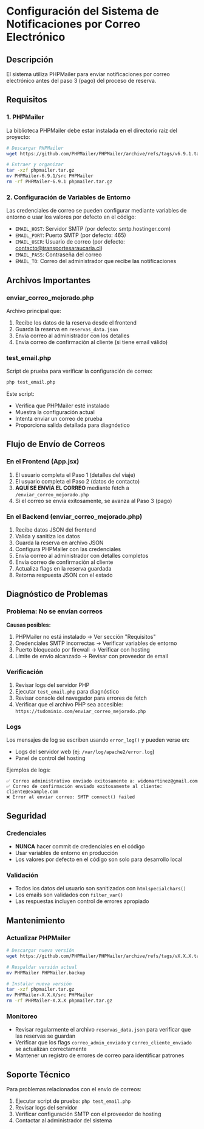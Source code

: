 # Configuración del Sistema de Notificaciones por Correo Electrónico

## Descripción
El sistema utiliza PHPMailer para enviar notificaciones por correo electrónico antes del paso 3 (pago) del proceso de reserva.

## Requisitos

### 1. PHPMailer
La biblioteca PHPMailer debe estar instalada en el directorio raíz del proyecto:

```bash
# Descargar PHPMailer
wget https://github.com/PHPMailer/PHPMailer/archive/refs/tags/v6.9.1.tar.gz -O phpmailer.tar.gz

# Extraer y organizar
tar -xzf phpmailer.tar.gz
mv PHPMailer-6.9.1/src PHPMailer
rm -rf PHPMailer-6.9.1 phpmailer.tar.gz
```

### 2. Configuración de Variables de Entorno
Las credenciales de correo se pueden configurar mediante variables de entorno o usar los valores por defecto en el código:

- `EMAIL_HOST`: Servidor SMTP (por defecto: smtp.hostinger.com)
- `EMAIL_PORT`: Puerto SMTP (por defecto: 465)
- `EMAIL_USER`: Usuario de correo (por defecto: contacto@transportesaraucaria.cl)
- `EMAIL_PASS`: Contraseña del correo
- `EMAIL_TO`: Correo del administrador que recibe las notificaciones

## Archivos Importantes

### enviar_correo_mejorado.php
Archivo principal que:
1. Recibe los datos de la reserva desde el frontend
2. Guarda la reserva en `reservas_data.json`
3. Envía correo al administrador con los detalles
4. Envía correo de confirmación al cliente (si tiene email válido)

### test_email.php
Script de prueba para verificar la configuración de correo:

```bash
php test_email.php
```

Este script:
- Verifica que PHPMailer esté instalado
- Muestra la configuración actual
- Intenta enviar un correo de prueba
- Proporciona salida detallada para diagnóstico

## Flujo de Envío de Correos

### En el Frontend (App.jsx)
1. El usuario completa el Paso 1 (detalles del viaje)
2. El usuario completa el Paso 2 (datos de contacto)
3. **AQUÍ SE ENVÍA EL CORREO** mediante fetch a `/enviar_correo_mejorado.php`
4. Si el correo se envía exitosamente, se avanza al Paso 3 (pago)

### En el Backend (enviar_correo_mejorado.php)
1. Recibe datos JSON del frontend
2. Valida y sanitiza los datos
3. Guarda la reserva en archivo JSON
4. Configura PHPMailer con las credenciales
5. Envía correo al administrador con detalles completos
6. Envía correo de confirmación al cliente
7. Actualiza flags en la reserva guardada
8. Retorna respuesta JSON con el estado

## Diagnóstico de Problemas

### Problema: No se envían correos
**Causas posibles:**
1. PHPMailer no está instalado → Ver sección "Requisitos"
2. Credenciales SMTP incorrectas → Verificar variables de entorno
3. Puerto bloqueado por firewall → Verificar con hosting
4. Límite de envío alcanzado → Revisar con proveedor de email

### Verificación
1. Revisar logs del servidor PHP
2. Ejecutar `test_email.php` para diagnóstico
3. Revisar console del navegador para errores de fetch
4. Verificar que el archivo PHP sea accesible: `https://tudominio.com/enviar_correo_mejorado.php`

### Logs
Los mensajes de log se escriben usando `error_log()` y pueden verse en:
- Logs del servidor web (ej: `/var/log/apache2/error.log`)
- Panel de control del hosting

Ejemplos de logs:
```
✅ Correo administrativo enviado exitosamente a: widomartinez@gmail.com
✅ Correo de confirmación enviado exitosamente al cliente: cliente@example.com
❌ Error al enviar correo: SMTP connect() failed
```

## Seguridad

### Credenciales
- **NUNCA** hacer commit de credenciales en el código
- Usar variables de entorno en producción
- Los valores por defecto en el código son solo para desarrollo local

### Validación
- Todos los datos del usuario son sanitizados con `htmlspecialchars()`
- Los emails son validados con `filter_var()`
- Las respuestas incluyen control de errores apropiado

## Mantenimiento

### Actualizar PHPMailer
```bash
# Descargar nueva versión
wget https://github.com/PHPMailer/PHPMailer/archive/refs/tags/vX.X.X.tar.gz -O phpmailer.tar.gz

# Respaldar versión actual
mv PHPMailer PHPMailer.backup

# Instalar nueva versión
tar -xzf phpmailer.tar.gz
mv PHPMailer-X.X.X/src PHPMailer
rm -rf PHPMailer-X.X.X phpmailer.tar.gz
```

### Monitoreo
- Revisar regularmente el archivo `reservas_data.json` para verificar que las reservas se guardan
- Verificar que los flags `correo_admin_enviado` y `correo_cliente_enviado` se actualizan correctamente
- Mantener un registro de errores de correo para identificar patrones

## Soporte Técnico
Para problemas relacionados con el envío de correos:
1. Ejecutar script de prueba: `php test_email.php`
2. Revisar logs del servidor
3. Verificar configuración SMTP con el proveedor de hosting
4. Contactar al administrador del sistema
